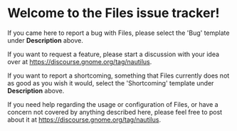 # Welcome to the Files issue tracker!

If you came here to report a bug with Files, please select the 'Bug' template under __Description__ above.

If you want to request a feature, please start a discussion with your idea over at https://discourse.gnome.org/tag/nautilus.

If you want to report a shortcoming, something that Files currently does not as good as you wish it would, select the 'Shortcoming' template under __Description__ above.

If you need help regarding the usage or configuration of Files, or have a concern not covered by anything described here, please feel free to post about it at https://discourse.gnome.org/tag/nautilus.
